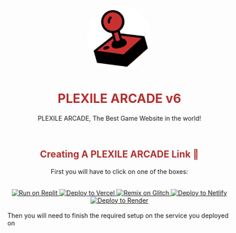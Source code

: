 <p align="center">
<kbd>
<img style="border-radius:50%" height="150px" src="/images/plexilearcade.png">
</kbd>
</p>
<h1 align="center" style="color: #b03232;">PLEXILE ARCADE v6</h1>
<p align="center">PLEXILE ARCADE, The Best Game Website in the world!</p>

<br>
<h2 align="center" style="color: #b03232;">Creating A PLEXILE ARCADE Link 🔗</h2>
<p align="center">First you will have to click on one of the boxes:</p>
<br>
<div align="center">
  <a target="_blank" href="https://replit.com/github/PLEXILENetwork/v5">
    <img alt="Run on Replit" src="https://binbashbanana.github.io/deploy-buttons/buttons/remade/replit.svg">
  </a>
  <a target="_blank" href="https://vercel.com/new/clone?repository-url=https://replit.com/github/PLEXILENetwork/v5">
    <img alt="Deploy to Vercel" src="https://binbashbanana.github.io/deploy-buttons/buttons/remade/vercel.svg">
  </a>
  <a target="_blank" href="https://glitch.com/edit/#!/import/github/PLEXILENetwork/v5">
    <img alt="Remix on Glitch" src="https://binbashbanana.github.io/deploy-buttons/buttons/official/glitch.svg">
  </a>
  <a target="_blank" href="https://app.netlify.com/start/deploy?repository=https://github.com/PLEXILENetwork/v5">
    <img alt="Deploy to Netlify" src="https://binbashbanana.github.io/deploy-buttons/buttons/official/netlify.svg">
  </a>
  <a target="_blank" href="https://render.com/deploy?repo=https://github.com/PLEXILENetwork/v5">
    <img alt="Deploy to Render" src="https://binbashbanana.github.io/deploy-buttons/buttons/official/render.svg">
  </a>
</div>

<br>
Then you will need to finish the required setup on the service you deployed on
